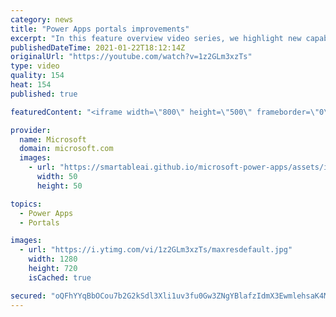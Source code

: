 ```yaml
---
category: news
title: "Power Apps portals improvements"
excerpt: "In this feature overview video series, we highlight new capabilities included in the latest update to Microsoft Power Apps.  Power Apps portals improvements bring new capabilities for makers and developers by providing a new identity management configuration experience with enhanced functionality to"
publishedDateTime: 2021-01-22T18:12:14Z
originalUrl: "https://youtube.com/watch?v=1z2GLm3xzTs"
type: video
quality: 154
heat: 154
published: true

featuredContent: "<iframe width=\"800\" height=\"500\" frameborder=\"0\" src=\"https://www.youtube.com/embed/1z2GLm3xzTs\" allow=\"accelerometer; autoplay; encrypted-media; gyroscope; picture-in-picture\" allowfullscreen></iframe>"

provider:
  name: Microsoft
  domain: microsoft.com
  images:
    - url: "https://smartableai.github.io/microsoft-power-apps/assets/images/organizations/microsoft.com-50x50.jpg"
      width: 50
      height: 50

topics:
  - Power Apps
  - Portals

images:
  - url: "https://i.ytimg.com/vi/1z2GLm3xzTs/maxresdefault.jpg"
    width: 1280
    height: 720
    isCached: true

secured: "oQFhYYqBbOCou7b2G2kSdl3Xli1uv3fu0Gw3ZNgYBlafzIdmX3EwmlehsaK4MW8ERGdQ2rUuAmyxmKta+mbpvmcI936zzBXvkhh9Fv1HJ/c9fvyT4OeM6BQmZiy51GDmHSUh+PPQwWCLEmpmc01WijVOF2DKhJyQhvQpX1b/4Y2xQCxKgovfvmuYIHbDvKfaVGvLVHJ1usnqetZlEAXSiei4PXNTSTYV2NPP6x8lXbZ+MrDrzy/lA3ZfkAdvBHmYYFfh3VJxRfVLxxrVbqX1X65gkK2f8bNM6LCdGEpOYUtd88tpyySnLxbqDRec6wyeI8rEbA9CK7e1y2bKt6o3Tnk/QcqITnLEU2meRSAK6c/uSULUMAq3Zo1RhvkIxQco4KX3OmpEPCkAf5ROor+hHQvG8u/X1H26/FjOGeaFb9490FdBtmoFq7sZoFRBNPPp;2xDyDQGnB/O/CLDOtW6fRw=="
---
```


